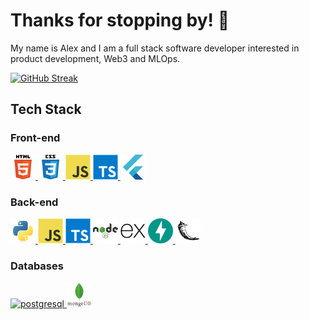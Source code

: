
<h1>Thanks for stopping by! 👋</h1>
<p> My name is Alex and I am a full stack software developer interested in product development, Web3 and MLOps. </p>

[![GitHub Streak](https://streak-stats.demolab.com/?user=acdemichele&theme=calm-pink)](https://git.io/streak-stats)

<h2>Tech Stack </h2>


<h3>Front-end</h3> 
    <a href="https://www.w3.org/html/" rel="nofollow"> <img src="https://raw.githubusercontent.com/devicons/devicon/master/icons/html5/html5-original-wordmark.svg" alt="html5" width="40" height="40"/> </a> 
    <a href="https://www.w3schools.com/css/" rel="nofollow"> <img src="https://raw.githubusercontent.com/devicons/devicon/master/icons/css3/css3-original-wordmark.svg" alt="css3" width="40" height="40"/> </a>
    <a href="https://developer.mozilla.org/en-US/docs/Web/JavaScript" rel="nofollow"> <img src="https://raw.githubusercontent.com/devicons/devicon/master/icons/javascript/javascript-original.svg" alt="javascript" width="40" height="40" style="max-width: 100%;"> </a>
    <a href="https://www.typescriptlang.org/" rel="nofollow"> <img src="https://raw.githubusercontent.com/devicons/devicon/master/icons/typescript/typescript-original.svg" alt="typescript" width="40" height="40" style="max-width: 100%;"> </a>
    <a href="https://docs.flutter.dev/" rel="nofollow"> <img src="https://github.com/devicons/devicon/blob/master/icons/flutter/flutter-original.svg" alt="flutter" width="40" height="40"/> </a>


<h3>Back-end</h3>

<a href="https://www.python.org/doc/" rel="nofollow"> <img src="https://github.com/devicons/devicon/blob/master/icons/python/python-original.svg" alt="python" width="40" height="40"/> </a> 
<a href="https://developer.mozilla.org/en-US/docs/Web/JavaScript" rel="nofollow"> <img src="https://raw.githubusercontent.com/devicons/devicon/master/icons/javascript/javascript-original.svg" alt="javascript" width="40" height="40" style="max-width: 100%;"> </a>
<a href="https://www.typescriptlang.org/" rel="nofollow"> <img src="https://raw.githubusercontent.com/devicons/devicon/master/icons/typescript/typescript-original.svg" alt="typescript" width="40" height="40" style="max-width: 100%;"> </a>
<a href="https://nodejs.org" rel="nofollow"> <img src="https://raw.githubusercontent.com/devicons/devicon/master/icons/nodejs/nodejs-original-wordmark.svg" alt="nodejs" width="40" height="40"/> </a> 
<a href="https://expressjs.com/en/5x/api.html" rel="nofollow"> <img src="https://github.com/devicons/devicon/blob/master/icons/express/express-original.svg" alt="expressjs" width="40" height="40"/> </a> 
<a href="https://fastapi.tiangolo.com/reference/" rel="nofollow"> <img src="https://raw.githubusercontent.com/devicons/devicon/master/icons/fastapi/fastapi-original.svg" alt="fastapi" width="40" height="40"/> </a>
<a href="https://flask.palletsprojects.com/en/3.0.x/" rel="nofollow"> <img src="https://raw.githubusercontent.com/devicons/devicon/master/icons/flask/flask-original.svg" alt="flask" width="40" height="40"/> </a>



<h3>Databases</h3>
<a href="https://www.postgresql.org/docs/" target="_blank"> <img src="https://upload.wikimedia.org/wikipedia/commons/thumb/2/29/Postgresql_elephant.svg/1200px-Postgresql_elephant.svg.png" alt="postgresql" width="40" height="40"/> </a>
<a href="https://www.mongodb.com/" target="_blank"> <img src="https://raw.githubusercontent.com/devicons/devicon/master/icons/mongodb/mongodb-original-wordmark.svg" alt="mongodb" width="40" height="40"/> </a>




<!--
**acdemichele/acdemichele** is a ✨ _special_ ✨ repository because its `README.md` (this file) appears on your GitHub profile.

Here are some ideas to get you started:

- 🔭 I’m currently working on ...
- 🌱 I’m currently learning ...
- 👯 I’m looking to collaborate on ...
- 🤔 I’m looking for help with ...
- 💬 Ask me about ...
- 📫 How to reach me: ...
- 😄 Pronouns: ...
- ⚡ Fun fact: ...
-->
